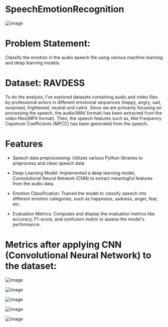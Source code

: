 # SpeechEmotionRecognition

![image](https://github.com/user-attachments/assets/10602a48-fe55-4091-b3ae-2f77b95ab999)

# Problem Statement:
Classify the emotion in the audio speech file using various machine learning and deep learning models.

# Dataset: RAVDESS

To do the analysis, I’ve explored datasets containing audio and video files by professional actors in different emotional sequences (happy, angry, sad, surprised, frightened, neutral and calm).
Since we are primarily focusing on processing the speech, the audio(WAV format) has been extracted from the video files(MP4 format). Then, the speech features such as, Mel Frequency Cepstrum Coefficients (MFCC) has been generated from the speech.

# Features

- Speech data preprocessing: Utilizes various Python libraries to preprocess and clean speech data

- Deep Learning Model: Implemented a deep learning model, Convolutional Neural Network (CNN) to extract meaningful features from the audio data.

- Emotion Classification: Trained the model to classify speech into different emotion categories, such as happiness, sadness, anger, fear, etc.

- Evaluation Metrics: Computes and display the evaluation metrics like accuracy, F1-score, and confusion matrix to assess the model's performance.

# Metrics after applying CNN (Convolutional Neural Network) to the dataset:

![image](https://github.com/user-attachments/assets/ffcbcac9-8021-45d6-ad58-89c3959f08d2)

![image](https://github.com/user-attachments/assets/df1ad9a1-bb9f-4d3c-bb2e-1e39262d1653)

![image](https://github.com/user-attachments/assets/c1f8ab75-1f1f-4113-889f-4171d2021e2d)

![image](https://github.com/user-attachments/assets/90526a8c-a560-4fb5-b0e0-315fea32e1c4)

![image](https://github.com/user-attachments/assets/86c664b9-a8da-4efc-876d-bf7867cad154)





